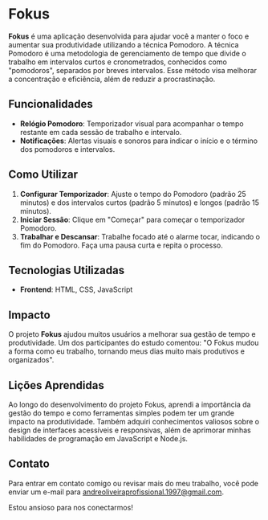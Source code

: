 # Fokus

**Fokus** é uma aplicação desenvolvida para ajudar você a manter o foco e aumentar sua produtividade utilizando a técnica Pomodoro. A técnica Pomodoro é uma metodologia de gerenciamento de tempo que divide o trabalho em intervalos curtos e cronometrados, conhecidos como "pomodoros", separados por breves intervalos. Esse método visa melhorar a concentração e eficiência, além de reduzir a procrastinação.

## Funcionalidades

- **Relógio Pomodoro**: Temporizador visual para acompanhar o tempo restante em cada sessão de trabalho e intervalo.
- **Notificações**: Alertas visuais e sonoros para indicar o início e o término dos pomodoros e intervalos.

## Como Utilizar

1. **Configurar Temporizador**: Ajuste o tempo do Pomodoro (padrão 25 minutos) e dos intervalos curtos (padrão 5 minutos) e longos (padrão 15 minutos).
2. **Iniciar Sessão**: Clique em "Começar" para começar o temporizador Pomodoro.
3. **Trabalhar e Descansar**: Trabalhe focado até o alarme tocar, indicando o fim do Pomodoro. Faça uma pausa curta e repita o processo.

## Tecnologias Utilizadas

- **Frontend**: HTML, CSS, JavaScript

## Impacto

O projeto **Fokus** ajudou muitos usuários a melhorar sua gestão de tempo e produtividade. Um dos participantes do estudo comentou: "O Fokus mudou a forma como eu trabalho, tornando meus dias muito mais produtivos e organizados".

## Lições Aprendidas

Ao longo do desenvolvimento do projeto Fokus, aprendi a importância da gestão do tempo e como ferramentas simples podem ter um grande impacto na produtividade. Também adquiri conhecimentos valiosos sobre o design de interfaces acessíveis e responsivas, além de aprimorar minhas habilidades de programação em JavaScript e Node.js.

## Contato

Para entrar em contato comigo ou revisar mais do meu trabalho, você pode enviar um e-mail para andreoliveiraprofissional.1997@gmail.com.

Estou ansioso para nos conectarmos!
